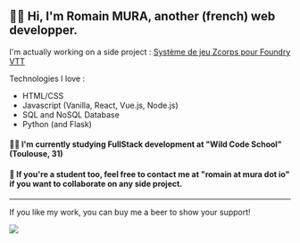 
## 🧔‍♂️ Hi, I'm Romain MURA, another (french) web developper.
I'm actually working on a side project : [Système de jeu Zcorps pour Foundry VTT](https://github.com/piment/zcorps-foundryvtt)

Technologies I love :
- HTML/CSS
- Javascript (Vanilla, React, Vue.js, Node.js)
- SQL and NoSQL Database
- Python (and Flask)

#### 👨‍🎓 I'm currently studying FullStack development at "Wild Code School" (Toulouse, 31)

#### 👯 If you're a student too, feel free to contact me at "romain at mura dot io" if you want to collaborate on any side project.
---

If you like my work, you can buy me a beer to show your support!

<a href="https://www.buymeacoffee.com/romainmura"><img src="https://img.buymeacoffee.com/button-api/?text=Buy me a beer&emoji=🍺&slug=romainmura&button_colour=FFDD00&font_colour=000000&font_family=Poppins&outline_colour=000000&coffee_colour=ffffff" /></a>
<!--
**piment/piment** is a ✨ _special_ ✨ repository because its `README.md` (this file) appears on your GitHub profile.

Here are some ideas to get you started:

- 🔭 I’m currently working on ...
- 🌱 I’m currently learning ...
- 👯 I’m looking to collaborate on ...
- 🤔 I’m looking for help with ...
- 💬 Ask me about ...
- 📫 How to reach me: ...
- 😄 Pronouns: ...
- ⚡ Fun fact: ...
-->
